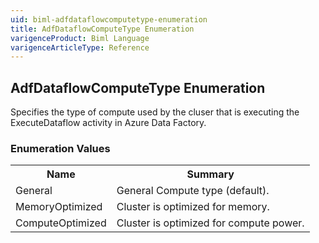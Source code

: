 ```yaml
---
uid: biml-adfdataflowcomputetype-enumeration
title: AdfDataflowComputeType Enumeration
varigenceProduct: Biml Language
varigenceArticleType: Reference
---
```


## AdfDataflowComputeType Enumeration<div class="LanguageSummary"><div class ="SummaryItem">Specifies the type of compute used by the cluser that is executing the ExecuteDataflow activity in Azure Data Factory.</div></div><div class="EnumValueGroup">### Enumeration Values<table id="EnumValue" class="MemberList"><tbody><tr><th class="MemberNameColumnHeader">Name</th><th class="MemberSummaryColumnHeader">Summary</th></tr><tr class="cd0"><td class="MemberName">General</td><td class="MemberSummary"><div class ="SummaryItem">General Compute type (default).</div> </td></tr><tr class="cd1"><td class="MemberName">MemoryOptimized</td><td class="MemberSummary"><div class ="SummaryItem">Cluster is optimized for memory.</div> </td></tr><tr class="cd0"><td class="MemberName">ComputeOptimized</td><td class="MemberSummary"><div class ="SummaryItem">Cluster is optimized for compute power.</div> </td></tr></tbody></table></div>